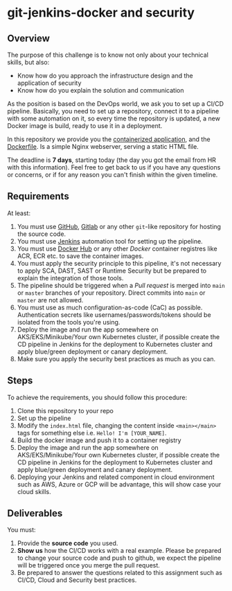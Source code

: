 # git-jenkins-docker and security


## Overview
The purpose of this challenge is to know not only about your technical skills, but also:

- Know how do you approach the infrastructure design and the application of security
- Know how do you explain the solution and communication

As the position is based on the DevOps world, we ask you to set up a CI/CD pipeline. Basically, you need to set up a repository, connect it to a pipeline with some automation on it, so every time the repository is updated, a new Docker image is build, ready to use it in a deployment.

In this repository we provide you the [containerized application](./app), and the [Dockerfile](./Dockerfile). Is a simple Nginx webserver, serving a static HTML file.

The deadline is **7 days**, starting today (the day you got the email from HR with this information). Feel free to get back to us if you have any questions or concerns, or if for any reason you can't finish within the given timeline.


## Requirements
At least:
1. You must use [GitHub](https://github.com), [Gitlab](https://about.gitlab.com) or any other `git`-like repository for hosting the source code.
2. You must use [Jenkins](https://www.jenkins.io) automation tool for setting up the pipeline.
3. You must use [Docker Hub](https://hub.docker.com) or any other *Docker* container registres like ACR, ECR etc. to save the container images.
4. You must apply the security principle to this pipeline, it's not necessary to apply SCA, DAST, SAST or Runtime Security but be prepared to explain the integration of those tools.
5. The pipeline should be triggered when a *Pull request* is merged into `main` or `master` branches of your repository. Direct commits into `main` or `master` are not allowed.
6. You must use as much configuration-as-code (CaC) as possible. Authentication secrets like usernames/passwords/tokens should be isolated from the tools you're using.
7. Deploy the image and run the app somewhere on AKS/EKS/Minikube/Your own Kubernetes cluster, if possible create the CD pipeline in Jenkins for the deployment to Kubernetes cluster and apply blue/green deployment or canary deployment.
8. Make sure you apply the security best practices as much as you can.

## Steps
To achieve the requirements, you should follow this procedure:
1. Clone this repository to your repo
2. Set up the pipeline
3. Modify the `index.html` file, changing the content inside `<main></main>` tags for something else i.e. `Hello! I'm [YOUR_NAME]`.
4. Build the docker image and push it to a container registry
5. Deploy the image and run the app somewhere on AKS/EKS/Minikube/Your own Kubernetes cluster, if possible create the CD pipeline in Jenkins for the deployment to Kubernetes cluster and apply blue/green deployment and canary deployment.
6. Deploying your Jenkins and related component in cloud environment such as AWS, Azure or GCP will be advantage, this will show case your cloud skills.


## Deliverables
You must:
1. Provide the **source code** you used.
2. **Show us** how the CI/CD works with a real example. Please be prepared to change your source code and push to github, we expect the pipeline will be triggered once you merge the pull request.
3. Be prepared to answer the questions related to this assignment such as CI/CD, Cloud and Security best practices.
